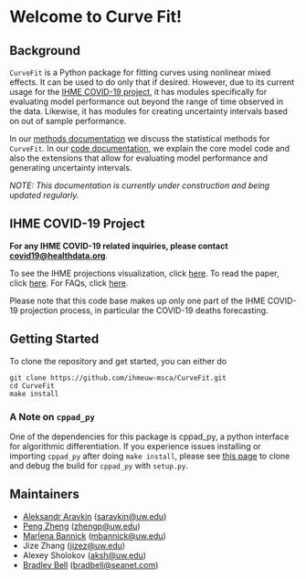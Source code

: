 # Welcome to Curve Fit!

## Background

`CurveFit` is a Python package for fitting curves using nonlinear mixed effects. It can be used to do only that if desired.
However, due to its current usage for the [IHME COVID-19 project](https://covid19.healthdata.org/united-states-of-america),
 it has modules specifically for evaluating model performance out beyond the range of time observed in the data.
 Likewise, it has modules for creating uncertainty intervals based on out of sample performance.

In our [methods documentation](methods.md) we discuss the statistical methods for `CurveFit`.
In our [code documentation](code.md), we explain the core model code and also the extensions that allow for 
evaluating model performance and generating uncertainty intervals.

*NOTE: This documentation is currently under construction and being updated regularly.*

## IHME COVID-19 Project

**For any IHME COVID-19 related inquiries, please contact
 [covid19@healthdata.org](mailto:covid19@healthdata.org)**.
 
To see the IHME projections visualization, click [here](https://covid19.healthdata.org/united-states-of-america).
To read the paper, click [here](https://www.medrxiv.org/content/10.1101/2020.03.27.20043752v1). For 
FAQs, click [here](http://www.healthdata.org/covid/faqs).

Please note that this code base makes up only one part of the IHME COVID-19 projection process, in particular the
 COVID-19 deaths forecasting.

## Getting Started

To clone the repository and get
started, you can either do

```
git clone https://github.com/ihmeuw-msca/CurveFit.git
cd CurveFit
make install
```

### A Note on `cppad_py`

One of the dependencies for this package is cppad_py, a python interface for algorithmic differentiation.
If you experience issues installing or importing `cppad_py` after doing `make install`, 
please see [this page](https://github.com/bradbell/cppad_py) to clone and debug the build for `cppad_py`
with `setup.py`.

## Maintainers

- [Aleksandr Aravkin](https://uw-amo.github.io/saravkin/) ([saravkin@uw.edu](mailto:saravkin@uw.edu))
- [Peng Zheng](https://zhengp0.github.io/PengSite/) ([zhengp@uw.edu](mailto:zhengp@uw.edu))
- [Marlena Bannick](http://www.healthdata.org/about/marlena-norwood) ([mbannick@uw.edu](mailto:mbannick@uw.edu))
- Jize Zhang ([jizez@uw.edu](mailto:jizez@uw.edu))
- Alexey Sholokov ([aksh@uw.edu](mailto:aksh@uw.edu))
- [Bradley Bell](https://www.seanet.com/~bradbell/home.htm) ([bradbell@seanet.com](mailto:bradbell@seanet.com))

